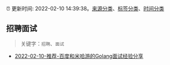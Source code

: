 :alarm_clock: 更新时间: 2022-02-10 14:39:38。[来源分类](../README.md)、[标签分类](../TAGS.md)、[时间分类](../TIMELINE.md)

## 招聘面试


> 关键字：`招聘`、`面试`



- [2022-02-10-推荐-百度和米哈游的Golang面试经验分享](https://toutiao.io/k/q0sox0k) 